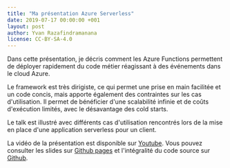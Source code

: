 ```yaml
---
title: "Ma présentation Azure Serverless"
date: 2019-07-17 00:00:00 +001
layout: post
author: Yvan Razafindramanana
license: CC-BY-SA-4.0
---
```


Dans cette présentation, je décris comment 
les Azure Functions permettent de déployer rapidement du code métier
réagissant à des événements dans le cloud Azure. 

<!-- more -->

Le framework est très 
dirigiste, ce qui permet une prise en main facilitée et un code 
concis, mais apporte également des contraintes sur les cas d'utilisation.
Il permet de bénéficier d'une scalabilité infinie et de coûts d'exécution
limités, avec le désavantage des cold starts. 

Le talk est illustré avec différents cas d'utilisation rencontrés
lors de la mise en place d'une application serverless pour un client.

La vidéo de la présentation est disponible sur [Youtube](https://www.youtube.com/watch?v=qcq7Y_gkfHU). Vous pouvez consulter les slides sur [Github pages](https://yvzn.github.io/bbl-azure-serverless?showNotes=true) et l'intégralité du code source sur [Github](https://github.com/yvzn/bbl-azure-serverless).
